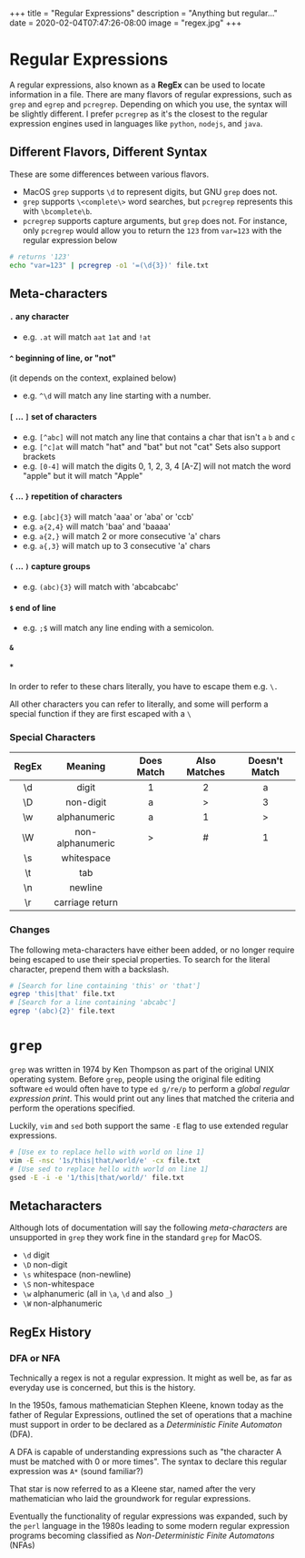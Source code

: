 +++
title = "Regular Expressions"
description = "Anything but regular..."
date = 2020-02-04T07:47:26-08:00
image = "regex.jpg"
+++

# Regular Expressions

A regular expressions, also known as a **RegEx** can be used to locate information in a file. There are many flavors of regular expressions, such as `grep` and `egrep` and `pcregrep`. Depending on which you use, the syntax will be slightly different. I prefer `pcregrep` as it's the closest to the regular expression engines used in languages like `python`, `nodejs`, and `java`.

## Different Flavors, Different Syntax

These are some differences between various flavors.
* MacOS `grep` supports `\d` to represent digits, but GNU `grep` does not.
* `grep` supports `\<complete\>` word searches, but `pcregrep` represents this with `\bcomplete\b`.
* `pcregrep` supports capture arguments, but `grep` does not. For instance, only `pcregrep` would allow you to return the `123` from `var=123` with the regular expression below

```sh
# returns '123'
echo "var=123" | pcregrep -o1 '=(\d{3})' file.txt
```

## Meta-characters

#### `.` any character
* e.g. `.at` will match `aat` `1at` and `!at`

#### `^` beginning of line, or "not"
(it depends on the context, explained below)
* e.g. `^\d` will match any line starting with a number.

#### `[` ... `]` set of characters

* e.g. `[^abc]` will not match any line that contains a char that isn't `a` `b` and `c`
* e.g. `[^c]at` will match "hat" and "bat" but not "cat"
Sets also support brackets
* e.g. `[0-4]` will match the digits 0, 1, 2, 3, 4
[A-Z] will not match the word "apple" but it will match "Apple"

#### `{` ... `}` repetition of characters
* e.g. `[abc]{3}` will match 'aaa' or 'aba' or 'ccb'
* e.g. `a{2,4}` will match 'baa' and 'baaaa'
* e.g. `a{2,}` will match 2 or more consecutive 'a' chars
* e.g. `a{,3}` will match up to 3 consecutive 'a' chars

#### `(` ... `)` capture groups
* e.g. `(abc){3}` will match with 'abcabcabc'

#### `$` end of line
* e.g. `;$` will match any line ending with a semicolon.

#### `&`
#### `*`

In order to refer to these chars literally, you have to escape them e.g. `\.`

All other characters you can refer to literally, and some will perform a special function if they are first escaped with a `\`

### Special Characters

|RegEx|Meaning|Does Match|Also Matches|Doesn't Match|
|:---:|:---:|:---:|:---:|:---:|
|\d|digit|1|2|a|
|\D|non-digit|a|>|3|
|\w|alphanumeric|a|1|>|
|\W|non-alphanumeric|>|#|1|
|\s|whitespace|||
|\t|tab|||
|\n|newline|||
|\r|carriage return|||

### Changes

The following meta-characters have either been added, or no longer require being escaped to use their special properties. To search for the literal character, prepend them with a backslash.


```sh
# [Search for line containing 'this' or 'that']
egrep 'this|that' file.txt
# [Search for a line containing 'abcabc']
egrep '(abc){2}' file.text
```



# `grep`

`grep` was written in 1974 by Ken Thompson as part of the original UNIX operating system. Before `grep`, people using the original file editing software `ed` would often have to type `ed g/re/p` to perform a *global regular expression print*. This would print out any lines that matched the criteria and perform the operations specified.

Luckily, `vim` and `sed` both support the same `-E` flag to use extended regular expressions.

```sh
# [Use ex to replace hello with world on line 1]
vim -E -nsc '1s/this|that/world/e' -cx file.txt
# [Use sed to replace hello with world on line 1]
gsed -E -i -e '1/this|that/world/' file.txt
```

## Metacharacters

Although lots of documentation will say the following *meta-characters* are unsupported in `grep` they work fine in the standard `grep` for MacOS.

* `\d` digit
* `\D` non-digit
* `\s` whitespace (non-newline)
* `\S` non-whitespace
* `\w` alphanumeric (all in `\a`, `\d` and also `_`)
* `\W` non-alphanumeric

## RegEx History

### DFA or NFA

Technically a regex is not a regular expression. It might as well be, as far as everyday use is concerned, but this is the history.

In the 1950s, famous mathematician Stephen Kleene, known today as the father of Regular Expressions, outlined the set of operations that a machine must support in order to be declared as a *Deterministic Finite Automaton* (DFA).

A DFA is capable of understanding expressions such as "the character A must be matched with 0 or more times". The syntax to declare this regular expression was `A*` (sound familiar?)

That star is now referred to as a Kleene star, named after the very mathematician who laid the groundwork for regular expressions.

Eventually the functionality of regular expressions was expanded, such by the `perl` language in the 1980s leading to some modern regular expression programs becoming classified as  *Non-Deterministic Finite Automatons* (NFAs)
